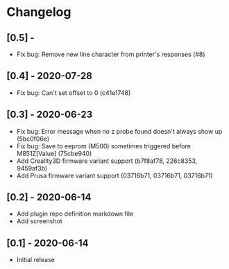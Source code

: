 # Changelog
## [0.5] -
 - Fix bug: Remove new line character from printer's responses (#8)

## [0.4] - 2020-07-28
 - Fix bug: Can't set offset to 0 (c41e1748)

## [0.3] - 2020-06-23
 - Fix bug: Error message when no z probe found doesn't always show up (5bc0f06e)
 - Fix bug: Save to eeprom (M500) sometimes triggered before M851Z[Value] (75cbe940)
 - Add Creality3D firmware variant support (b7f8af78, 226c8353, 9459af3b)
 - Add Prusa firmware variant support (03716b71, 03716b71, 03716b71)

## [0.2] - 2020-06-14
 - Add plugin repo definition markdown file
 - Add screenshot

## [0.1] - 2020-06-14
 - Initial release